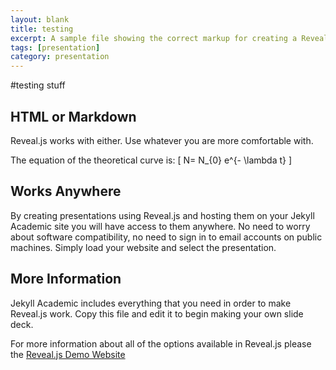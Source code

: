 ```yaml
---
layout: blank
title: testing
excerpt: A sample file showing the correct markup for creating a Reveal.js slide deck"
tags: [presentation]
category: presentation
---
```

<section data-markdown>

#testing stuff



## HTML or Markdown
Reveal.js works with either. Use whatever you are more comfortable with.


The equation of the theoretical curve is:
	 \[ N= N_{0} e^{- \lambda t} \]


## Works Anywhere

By creating presentations using Reveal.js and hosting them on your Jekyll Academic site you will have access to them anywhere. No need to worry about software compatibility, no need to sign in to email accounts on public machines. Simply load your website and select the presentation.


   <div class="sage">
      <script type="text/x-sage">
         
         # some library objects we need
from numpy.random import binomial, seed
from numpy import zeros, arange
from matplotlib import pyplot as plt
# initial population
P0 = 80
# number of rolls per experiment
n_rolls = 50
# number of experiments
n_exp = 1
# probability that any given die will "decay" on a given roll
p = 1/6
# location to track average dice remaining for each roll number
pop_avg = zeros(n_rolls+1)
# "seed" the random number generator
# (This makes the results look different
# each time the code is run.)
seed()
# loop over experiments
for n in range(n_exp):
  # reset the dice population
  P = P0
  # roll the dice
  for k in range(1,n_rolls+1):
    # figure out how many dice decay this time
    r = binomial(P,p)
    # remove the dice
    P -= r
    # update the average
    pop_avg[k] += P
# final division to compute the averages
pop_avg /= n_exp
# we always started with P0
pop_avg[0] = P0
# compute the model predictions
model = (1.0-p)**arange(n_rolls+1.0)*P0
pl1 = list_plot(pop_avg,plotjoined=True,marker='+',legend_label='Model results',axes_labels=['roll #', '# dice'])
pl2 = list_plot(model,plotjoined=True,linestyle='--',color='red',marker='x',legend_label='Theoretical curve')
show(pl1+pl2)
      </script>
     </div>
## More Information

Jekyll Academic includes everything that you need in order to make Reveal.js work. Copy this file and edit it to begin making your own slide deck.  

For more information about all of the options available in Reveal.js please the [Reveal.js Demo Website](https://lab.hakim.se/reveal-js/#/)


